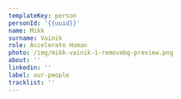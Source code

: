 ```yaml
---
templateKey: person
personId: '{{uuid}}'
name: Mikk
surname: Vainik
role: Accelerate Human
photo: /img/mikk-vainik-1-removebg-preview.png
about: ''
linkedin: ''
label: our-people
tracklist: ''
---
```

